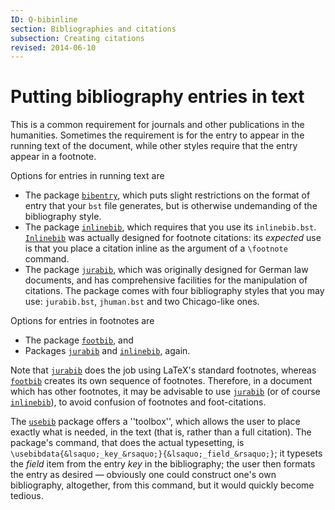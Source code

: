 ```yaml
---
ID: Q-bibinline
section: Bibliographies and citations
subsection: Creating citations
revised: 2014-06-10
---
```

# Putting bibliography entries in text

This is a common requirement for journals and other publications in
the humanities.  Sometimes the requirement is for the entry to appear
in the running text of the document, while other styles require that
the entry appear in a footnote.

Options for entries in running text are
  

-  The package [`bibentry`](https://ctan.org/pkg/bibentry), which puts slight restrictions
    on the format of entry that your `bst` file generates, but is
    otherwise undemanding of the bibliography style.
-  The package [`inlinebib`](https://ctan.org/pkg/inlinebib), which requires that you use its
    `inlinebib.bst`.  [`Inlinebib`](https://ctan.org/pkg/Inlinebib) was actually designed for
    footnote citations: its _expected_ use is that you place a
    citation inline as the argument of a `\footnote` command.
-  The package [`jurabib`](https://ctan.org/pkg/jurabib), which was originally designed for
    German law documents, and has comprehensive facilities for the
    manipulation of citations.  The package comes with four bibliography
    styles that you may use: `jurabib.bst`, `jhuman.bst` and
    two Chicago-like ones.

Options for entries in footnotes are
  

-  The package [`footbib`](https://ctan.org/pkg/footbib), and
-  Packages [`jurabib`](https://ctan.org/pkg/jurabib) and [`inlinebib`](https://ctan.org/pkg/inlinebib), again.

Note that [`jurabib`](https://ctan.org/pkg/jurabib) does the job using LaTeX's standard
footnotes, whereas [`footbib`](https://ctan.org/pkg/footbib) creates its own sequence of
footnotes.  Therefore, in a document which has other footnotes, it may
be advisable to use [`jurabib`](https://ctan.org/pkg/jurabib) (or of course
[`inlinebib`](https://ctan.org/pkg/inlinebib)), to avoid confusion of footnotes and
foot-citations.

The [`usebib`](https://ctan.org/pkg/usebib) package offers a ''toolbox'', which allows the user
to place exactly what is needed, in the text (that is, rather than a
full citation).  The package's command, that does the actual
typesetting, is `\usebibdata{&lsaquo;_key_&rsaquo;}{&lsaquo;_field_&rsaquo;}`; it
typesets the _field_ item from the entry _key_ in the
bibliography; the user then formats the entry as desired&nbsp;&mdash; obviously
one could construct one's own bibliography, altogether, from this
command, but it would quickly become tedious.


